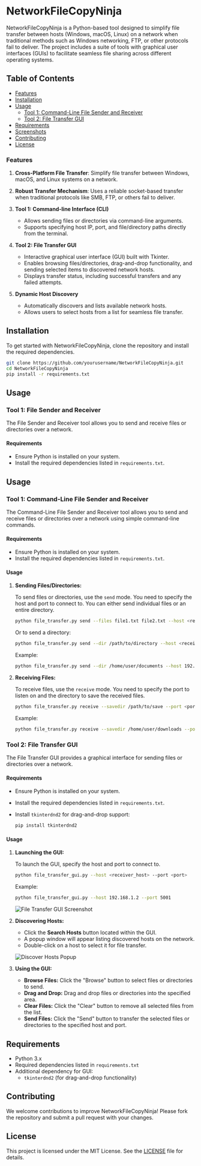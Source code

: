 # NetworkFileCopyNinja

NetworkFileCopyNinja is a Python-based tool designed to simplify file transfer between hosts (Windows, macOS, Linux) on a network when traditional methods such as Windows networking, FTP, or other protocols fail to deliver. The project includes a suite of tools with graphical user interfaces (GUIs) to facilitate seamless file sharing across different operating systems.

## Table of Contents

- [Features](#features)
- [Installation](#installation)
- [Usage](#usage)
  - [Tool 1: Command-Line File Sender and Receiver](#tool-1-command-line-file-sender-and-receiver)
  - [Tool 2: File Transfer GUI](#tool-2-file-transfer-gui)
- [Requirements](#requirements)
- [Screenshots](#screenshots)
- [Contributing](#contributing)
- [License](#license)

### Features

1. **Cross-Platform File Transfer**: Simplify file transfer between Windows, macOS, and Linux systems on a network.
   
2. **Robust Transfer Mechanism**: Uses a reliable socket-based transfer when traditional protocols like SMB, FTP, or others fail to deliver.

3. **Tool 1: Command-line Interface (CLI)**
   - Allows sending files or directories via command-line arguments.
   - Supports specifying host IP, port, and file/directory paths directly from the terminal.

4. **Tool 2: File Transfer GUI**
   - Interactive graphical user interface (GUI) built with Tkinter.
   - Enables browsing files/directories, drag-and-drop functionality, and sending selected items to discovered network hosts.
   - Displays transfer status, including successful transfers and any failed attempts.

5. **Dynamic Host Discovery**
   - Automatically discovers and lists available network hosts.
   - Allows users to select hosts from a list for seamless file transfer.



## Installation

To get started with NetworkFileCopyNinja, clone the repository and install the required dependencies.

```bash
git clone https://github.com/yourusername/NetworkFileCopyNinja.git
cd NetworkFileCopyNinja
pip install -r requirements.txt
```

## Usage

### Tool 1: File Sender and Receiver

The File Sender and Receiver tool allows you to send and receive files or directories over a network.

#### Requirements

- Ensure Python is installed on your system.
- Install the required dependencies listed in `requirements.txt`.

## Usage

### Tool 1: Command-Line File Sender and Receiver

The Command-Line File Sender and Receiver tool allows you to send and receive files or directories over a network using simple command-line commands.

#### Requirements

- Ensure Python is installed on your system.
- Install the required dependencies listed in `requirements.txt`.

#### Usage

1. **Sending Files/Directories:**

    To send files or directories, use the `send` mode. You need to specify the host and port to connect to. You can either send individual files or an entire directory.

    ```bash
    python file_transfer.py send --files file1.txt file2.txt --host <receiver_host> --port <port>
    ```

    Or to send a directory:

    ```bash
    python file_transfer.py send --dir /path/to/directory --host <receiver_host> --port <port>
    ```

    Example:

    ```bash
    python file_transfer.py send --dir /home/user/documents --host 192.168.1.2 --port 5001
    ```


2. **Receiving Files:**

    To receive files, use the `receive` mode. You need to specify the port to listen on and the directory to save the received files.

    ```bash
    python file_transfer.py receive --savedir /path/to/save --port <port>
    ```

    Example:

    ```bash
    python file_transfer.py receive --savedir /home/user/downloads --port 5001
    ```


### Tool 2: File Transfer GUI

The File Transfer GUI provides a graphical interface for sending files or directories over a network.

#### Requirements

- Ensure Python is installed on your system.
- Install the required dependencies listed in `requirements.txt`.
- Install `tkinterdnd2` for drag-and-drop support: 

    ```bash
    pip install tkinterdnd2
    ```

#### Usage

1. **Launching the GUI:**

    To launch the GUI, specify the host and port to connect to.

    ```bash
    python file_transfer_gui.py --host <receiver_host> --port <port>
    ```

    Example:

    ```bash
    python file_transfer_gui.py --host 192.168.1.2 --port 5001
    ```

    ![File Transfer GUI Screenshot](path/to/your/screenshot1.png)

2. **Discovering Hosts:**

    - Click the **Search Hosts** button located within the GUI.
    - A popup window will appear listing discovered hosts on the network.
    - Double-click on a host to select it for file transfer.
  
    ![Discover Hosts Popup](path/to/your/screenshot2.png)

3. **Using the GUI:**

    - **Browse Files:** Click the "Browse" button to select files or directories to send.
    - **Drag and Drop:** Drag and drop files or directories into the specified area.
    - **Clear Files:** Click the "Clear" button to remove all selected files from the list.
    - **Send Files:** Click the "Send" button to transfer the selected files or directories to the specified host and port.

## Requirements

- Python 3.x
- Required dependencies listed in `requirements.txt`
- Additional dependency for GUI:
    - `tkinterdnd2` (for drag-and-drop functionality)

## Contributing

We welcome contributions to improve NetworkFileCopyNinja! Please fork the repository and submit a pull request with your changes.

## License

This project is licensed under the MIT License. See the [LICENSE](LICENSE) file for details.
